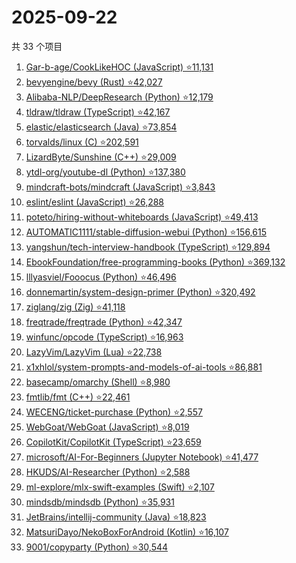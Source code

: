 # 2025-09-22

共 33 个项目

<!-- BEGIN GITHUB -->
<!-- 最后更新时间 2025-09-22 19:07:52 +0800 -->
1. [Gar-b-age/CookLikeHOC (JavaScript) ⭐11,131](https://github.com/Gar-b-age/CookLikeHOC)
1. [bevyengine/bevy (Rust) ⭐42,027](https://github.com/bevyengine/bevy)
1. [Alibaba-NLP/DeepResearch (Python) ⭐12,179](https://github.com/Alibaba-NLP/DeepResearch)
1. [tldraw/tldraw (TypeScript) ⭐42,167](https://github.com/tldraw/tldraw)
1. [elastic/elasticsearch (Java) ⭐73,854](https://github.com/elastic/elasticsearch)
1. [torvalds/linux (C) ⭐202,591](https://github.com/torvalds/linux)
1. [LizardByte/Sunshine (C++) ⭐29,009](https://github.com/LizardByte/Sunshine)
1. [ytdl-org/youtube-dl (Python) ⭐137,380](https://github.com/ytdl-org/youtube-dl)
1. [mindcraft-bots/mindcraft (JavaScript) ⭐3,843](https://github.com/mindcraft-bots/mindcraft)
1. [eslint/eslint (JavaScript) ⭐26,288](https://github.com/eslint/eslint)
1. [poteto/hiring-without-whiteboards (JavaScript) ⭐49,413](https://github.com/poteto/hiring-without-whiteboards)
1. [AUTOMATIC1111/stable-diffusion-webui (Python) ⭐156,615](https://github.com/AUTOMATIC1111/stable-diffusion-webui)
1. [yangshun/tech-interview-handbook (TypeScript) ⭐129,894](https://github.com/yangshun/tech-interview-handbook)
1. [EbookFoundation/free-programming-books (Python) ⭐369,132](https://github.com/EbookFoundation/free-programming-books)
1. [lllyasviel/Fooocus (Python) ⭐46,496](https://github.com/lllyasviel/Fooocus)
1. [donnemartin/system-design-primer (Python) ⭐320,492](https://github.com/donnemartin/system-design-primer)
1. [ziglang/zig (Zig) ⭐41,118](https://github.com/ziglang/zig)
1. [freqtrade/freqtrade (Python) ⭐42,347](https://github.com/freqtrade/freqtrade)
1. [winfunc/opcode (TypeScript) ⭐16,963](https://github.com/winfunc/opcode)
1. [LazyVim/LazyVim (Lua) ⭐22,738](https://github.com/LazyVim/LazyVim)
1. [x1xhlol/system-prompts-and-models-of-ai-tools ⭐86,881](https://github.com/x1xhlol/system-prompts-and-models-of-ai-tools)
1. [basecamp/omarchy (Shell) ⭐8,980](https://github.com/basecamp/omarchy)
1. [fmtlib/fmt (C++) ⭐22,461](https://github.com/fmtlib/fmt)
1. [WECENG/ticket-purchase (Python) ⭐2,557](https://github.com/WECENG/ticket-purchase)
1. [WebGoat/WebGoat (JavaScript) ⭐8,019](https://github.com/WebGoat/WebGoat)
1. [CopilotKit/CopilotKit (TypeScript) ⭐23,659](https://github.com/CopilotKit/CopilotKit)
1. [microsoft/AI-For-Beginners (Jupyter Notebook) ⭐41,477](https://github.com/microsoft/AI-For-Beginners)
1. [HKUDS/AI-Researcher (Python) ⭐2,588](https://github.com/HKUDS/AI-Researcher)
1. [ml-explore/mlx-swift-examples (Swift) ⭐2,107](https://github.com/ml-explore/mlx-swift-examples)
1. [mindsdb/mindsdb (Python) ⭐35,931](https://github.com/mindsdb/mindsdb)
1. [JetBrains/intellij-community (Java) ⭐18,823](https://github.com/JetBrains/intellij-community)
1. [MatsuriDayo/NekoBoxForAndroid (Kotlin) ⭐16,107](https://github.com/MatsuriDayo/NekoBoxForAndroid)
1. [9001/copyparty (Python) ⭐30,544](https://github.com/9001/copyparty)
<!-- END GITHUB -->